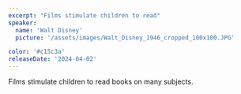 ```yaml
---
excerpt: "Films stimulate children to read"
speaker:
  name: 'Walt Disney'
  picture: '/assets/images/Walt_Disney_1946_cropped_100x100.JPG'

color: '#c15c3a'
releaseDate: '2024-04-02'
---
```

Films stimulate children to read books on many subjects.
